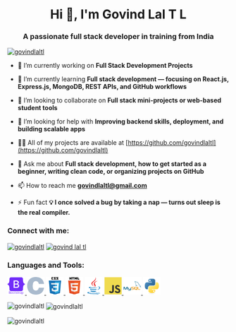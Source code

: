 <h1 align="center">Hi 👋, I'm Govind Lal T L</h1>
<h3 align="center">A passionate full stack developer in training from India</h3>

<p align="left"> <a href="https://github.com/ryo-ma/github-profile-trophy"><img src="https://github-profile-trophy.vercel.app/?username=govindlaltl" alt="govindlaltl" /></a> </p>

- 🔭 I’m currently working on **Full Stack Development Projects**

- 🌱 I’m currently learning **Full stack development — focusing on React.js, Express.js, MongoDB, REST APIs, and GitHub workflows**

- 👯 I’m looking to collaborate on **Full stack mini-projects or web-based student tools**

- 🤝 I’m looking for help with **Improving backend skills, deployment, and building scalable apps**

- 👨‍💻 All of my projects are available at [https://github.com/govindlaltl](https://github.com/govindlaltl)

- 💬 Ask me about **Full stack development, how to get started as a beginner, writing clean code, or organizing projects on GitHub**

- 📫 How to reach me **govindlaltl@gmail.com**

- ⚡ Fun fact **💡 I once solved a bug by taking a nap — turns out sleep is the real compiler.**

<h3 align="left">Connect with me:</h3>
<p align="left">
<a href="https://twitter.com/govindlaltl" target="blank"><img align="center" src="https://raw.githubusercontent.com/rahuldkjain/github-profile-readme-generator/master/src/images/icons/Social/twitter.svg" alt="govindlaltl" height="30" width="40" /></a>
<a href="https://linkedin.com/in/govind lal tl" target="blank"><img align="center" src="https://raw.githubusercontent.com/rahuldkjain/github-profile-readme-generator/master/src/images/icons/Social/linked-in-alt.svg" alt="govind lal tl" height="30" width="40" /></a>
</p>

<h3 align="left">Languages and Tools:</h3>
<p align="left"> <a href="https://getbootstrap.com" target="_blank" rel="noreferrer"> <img src="https://raw.githubusercontent.com/devicons/devicon/master/icons/bootstrap/bootstrap-plain-wordmark.svg" alt="bootstrap" width="40" height="40"/> </a> <a href="https://www.cprogramming.com/" target="_blank" rel="noreferrer"> <img src="https://raw.githubusercontent.com/devicons/devicon/master/icons/c/c-original.svg" alt="c" width="40" height="40"/> </a> <a href="https://www.w3schools.com/css/" target="_blank" rel="noreferrer"> <img src="https://raw.githubusercontent.com/devicons/devicon/master/icons/css3/css3-original-wordmark.svg" alt="css3" width="40" height="40"/> </a> <a href="https://www.w3.org/html/" target="_blank" rel="noreferrer"> <img src="https://raw.githubusercontent.com/devicons/devicon/master/icons/html5/html5-original-wordmark.svg" alt="html5" width="40" height="40"/> </a> <a href="https://www.java.com" target="_blank" rel="noreferrer"> <img src="https://raw.githubusercontent.com/devicons/devicon/master/icons/java/java-original.svg" alt="java" width="40" height="40"/> </a> <a href="https://developer.mozilla.org/en-US/docs/Web/JavaScript" target="_blank" rel="noreferrer"> <img src="https://raw.githubusercontent.com/devicons/devicon/master/icons/javascript/javascript-original.svg" alt="javascript" width="40" height="40"/> </a> <a href="https://www.mysql.com/" target="_blank" rel="noreferrer"> <img src="https://raw.githubusercontent.com/devicons/devicon/master/icons/mysql/mysql-original-wordmark.svg" alt="mysql" width="40" height="40"/> </a> <a href="https://www.python.org" target="_blank" rel="noreferrer"> <img src="https://raw.githubusercontent.com/devicons/devicon/master/icons/python/python-original.svg" alt="python" width="40" height="40"/> </a> </p>

<p><img align="left" src="https://github-readme-stats.vercel.app/api/top-langs?username=govindlaltl&show_icons=true&locale=en&layout=compact" alt="govindlaltl" /></p>

<p>&nbsp;<img align="center" src="https://github-readme-stats.vercel.app/api?username=govindlaltl&show_icons=true&locale=en" alt="govindlaltl" /></p>

<p><img align="center" src="https://github-readme-streak-stats.herokuapp.com/?user=govindlaltl&" alt="govindlaltl" /></p>
